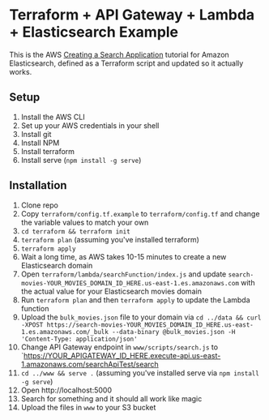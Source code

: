 # Terraform + API Gateway + Lambda + Elasticsearch Example

This is the AWS [Creating a Search Application](https://docs.aws.amazon.com/elasticsearch-service/latest/developerguide/search-example.html) tutorial for Amazon Elasticsearch, defined as a Terraform script and updated so it actually works.

## Setup
1. Install the AWS CLI
1. Set up your AWS credentials in your shell
1. Install git
1. Install NPM
1. Install terraform
1. Install serve (`npm install -g serve`)

## Installation

1. Clone repo
1. Copy `terraform/config.tf.example` to `terraform/config.tf` and change the variable values to match your own
1. `cd terraform && terraform init`
1. `terraform plan` (assuming you've installed terraform)
1. `terraform apply`
1. Wait a long time, as AWS takes 10-15 minutes to create a new Elasticsearch domain
1. Open `terraform/lambda/searchFunction/index.js` and update `search-movies-YOUR_MOVIES_DOMAIN_ID_HERE.us-east-1.es.amazonaws.com` with the actual value for your Elasticsearch movies domain
1. Run `terraform plan` and then `terraform apply` to update the Lambda function
1. Upload the `bulk_movies.json` file to your domain via `cd ../data && curl -XPOST https://search-movies-YOUR_MOVIES_DOMAIN_ID_HERE.us-east-1.es.amazonaws.com/_bulk --data-binary @bulk_movies.json -H 'Content-Type: application/json'`
1. Change API Gateway endpoint in `www/scripts/search.js` to `https://YOUR_APIGATEWAY_ID_HERE.execute-api.us-east-1.amazonaws.com/searchApiTest/search
1. `cd ../www && serve .` (assuming you've installed serve via `npm install -g serve`)
1. Open http://localhost:5000
1. Search for something and it should all work like magic
1. Upload the files in `www` to your S3 bucket
